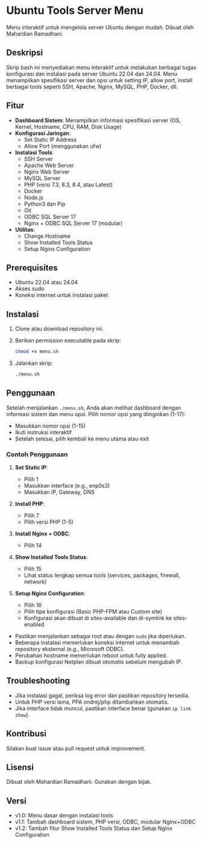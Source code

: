# Ubuntu Tools Server Menu

Menu interaktif untuk mengelola server Ubuntu dengan mudah. Dibuat oleh Mahardian Ramadhani.

## Deskripsi

Skrip bash ini menyediakan menu interaktif untuk melakukan berbagai tugas konfigurasi dan instalasi pada server Ubuntu 22.04 dan 24.04. Menu menampilkan spesifikasi server dan opsi untuk setting IP, allow port, install berbagai tools seperti SSH, Apache, Nginx, MySQL, PHP, Docker, dll.

## Fitur

- **Dashboard Sistem**: Menampilkan informasi spesifikasi server (OS, Kernel, Hostname, CPU, RAM, Disk Usage)
- **Konfigurasi Jaringan**:
  - Set Static IP Address
  - Allow Port (menggunakan ufw)
- **Instalasi Tools**:
  - SSH Server
  - Apache Web Server
  - Nginx Web Server
  - MySQL Server
  - PHP (versi 7.3, 8.3, 8.4, atau Latest)
  - Docker
  - Node.js
  - Python3 dan Pip
  - Git
  - ODBC SQL Server 17
  - Nginx + ODBC SQL Server 17 (modular)
- **Utilitas**:
  - Change Hostname
  - Show Installed Tools Status
  - Setup Nginx Configuration

## Prerequisites

- Ubuntu 22.04 atau 24.04
- Akses sudo
- Koneksi internet untuk instalasi paket

## Instalasi

1. Clone atau download repository ini.
2. Berikan permission executable pada skrip:

   ```bash
   chmod +x menu.sh
   ```

3. Jalankan skrip:

   ```bash
   ./menu.sh
   ```

## Penggunaan

Setelah menjalankan `./menu.sh`, Anda akan melihat dashboard dengan informasi sistem dan menu opsi. Pilih nomor opsi yang diinginkan (1-17):

- Masukkan nomor opsi (1-15)
- Ikuti instruksi interaktif
- Setelah selesai, pilih kembali ke menu utama atau exit

### Contoh Penggunaan

1. **Set Static IP**:
   - Pilih 1
   - Masukkan interface (e.g., enp0s3)
   - Masukkan IP, Gateway, DNS

2. **Install PHP**:
   - Pilih 7
   - Pilih versi PHP (1-5)

3. **Install Nginx + ODBC**:
   - Pilih 14

4. **Show Installed Tools Status**:
   - Pilih 15
   - Lihat status lengkap semua tools (services, packages, firewall, network)

5. **Setup Nginx Configuration**:
   - Pilih 16
   - Pilih tipe konfigurasi (Basic PHP-FPM atau Custom site)
   - Konfigurasi akan dibuat di sites-available dan di-symlink ke sites-enabled

- Pastikan menjalankan sebagai root atau dengan `sudo` jika diperlukan.
- Beberapa instalasi memerlukan koneksi internet untuk menambah repository eksternal (e.g., Microsoft ODBC).
- Perubahan hostname memerlukan reboot untuk fully applied.
- Backup konfigurasi Netplan dibuat otomatis sebelum mengubah IP.

## Troubleshooting

- Jika instalasi gagal, periksa log error dan pastikan repository tersedia.
- Untuk PHP versi lama, PPA ondrej/php ditambahkan otomatis.
- Jika interface tidak muncul, pastikan interface benar (gunakan `ip link show`).

## Kontribusi

Silakan buat issue atau pull request untuk improvement.

## Lisensi

Dibuat oleh Mahardian Ramadhani. Gunakan dengan bijak.

## Versi

- v1.0: Menu dasar dengan instalasi tools
- v1.1: Tambah dashboard sistem, PHP versi, ODBC, modular Nginx+ODBC
- v1.2: Tambah fitur Show Installed Tools Status dan Setup Nginx Configuration
